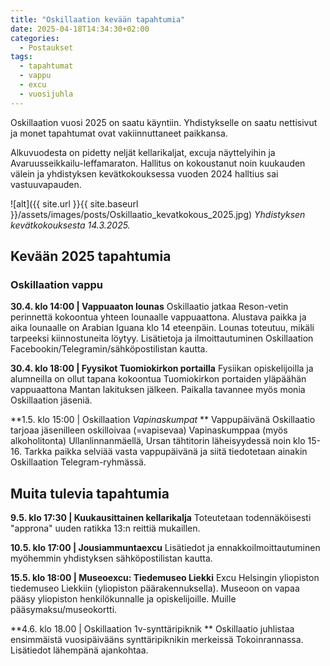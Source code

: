 ```yaml
---
title: "Oskillaation kevään tapahtumia"
date: 2025-04-18T14:34:30+02:00
categories:
  - Postaukset
tags:
  - tapahtumat
  - vappu
  - excu
  - vuosijuhla
---
```


Oskillaation vuosi 2025 on saatu käyntiin. Yhdistykselle on saatu nettisivut ja monet tapahtumat ovat vakiinnuttaneet paikkansa.

Alkuvuodesta on pidetty neljät kellarikaljat, excuja näyttelyihin ja Avaruusseikkailu-leffamaraton. Hallitus on kokoustanut noin kuukauden välein ja yhdistyksen kevätkokouksessa vuoden 2024 halltius sai vastuuvapauden.<!--more-->

![alt]({{ site.url }}{{ site.baseurl }}/assets/images/posts/Oskillaatio_kevatkokous_2025.jpg)
*Yhdistyksen kevätkokouksesta 14.3.2025.*

## Kevään 2025 tapahtumia

### Oskillaation vappu ###
**30.4. klo 14:00 | Vappuaaton lounas**
Oskillaatio jatkaa Reson-vetin perinnettä kokoontua yhteen lounaalle vappuaattona. Alustava paikka ja aika lounaalle on Arabian Iguana klo 14 eteenpäin. Lounas toteutuu, mikäli tarpeeksi kiinnostuneita löytyy. Lisätietoja ja ilmoittautuminen Oskillaation Facebookin/Telegramin/sähköpostilistan kautta.

**30.4. klo 18:00 | Fyysikot Tuomiokirkon portailla**
Fysiikan opiskelijoilla ja alumneilla on ollut tapana kokoontua Tuomiokirkon portaiden yläpäähän vappuaattona Mantan lakituksen jälkeen. Paikalla tavannee myös monia Oskillaation jäseniä.

**1.5. klo 15:00 | Oskillaation *Vapinaskumpat* **
Vappupäivänä Oskillaatio tarjoaa jäsenilleen oskilloivaa (=vapisevaa) Vapinaskumppaa (myös alkoholitonta) Ullanlinnanmäellä, Ursan tähtitorin läheisyydessä noin klo 15-16. Tarkka paikka selviää vasta vappupäivänä ja siitä tiedotetaan ainakin Oskillaation Telegram-ryhmässä.

## Muita tulevia tapahtumia ##
**9.5. klo 17:30 | Kuukausittainen kellarikalja**
Toteutetaan todennäköisesti "approna" uuden ratikka 13:n reittiä mukaillen.

**10.5. klo 17:00 | Jousiammuntaexcu**
Lisätiedot ja ennakkoilmoittautuminen myöhemmin yhdistyksen sähköpostilistan kautta.

**15.5. klo 18:00 | Museoexcu: Tiedemuseo Liekki**
Excu Helsingin yliopiston tiedemuseo Liekkiin (yliopiston päärakennuksella). Museoon on vapaa pääsy yliopiston henkilökunnalle ja opiskelijoille. Muille pääsymaksu/museokortti.

**4.6. klo 18.00 | Oskillaation 1v-synttäripiknik **
Oskillaatio juhlistaa ensimmäistä vuosipäivääns synttäripiknikin merkeissä Tokoinrannassa. Lisätiedot lähempänä ajankohtaa.
